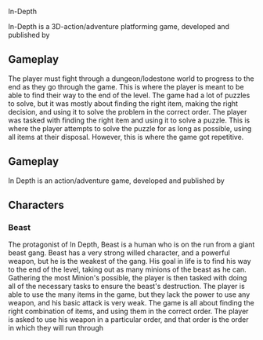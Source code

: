 In-Depth

In-Depth is a 3D-action/adventure platforming game, developed and published by                                                                
  

## Gameplay

The player must fight through a dungeon/lodestone world to progress to the end as they go through the game. This is where the player is meant to be able to find their way to the end of the level. The game had a lot of puzzles to solve, but it was mostly about finding the right item, making the right decision, and using it to solve the problem in the correct order. The player was tasked with finding the right item and using it to solve a puzzle. This is where the player attempts to solve the puzzle for as long as possible, using all items at their disposal. However, this is where the game got repetitive.  
  

## Gameplay

In Depth is an action/adventure game, developed and published by                                                        

  

## Characters

### Beast

The protagonist of In Depth, Beast is a human who is on the run from a giant beast gang. Beast has a very strong willed character, and a powerful weapon, but he is the weakest of the gang. His goal in life is to find his way to the end of the level, taking out as many minions of the beast as he can. Gathering the most Minion's possible, the player is then tasked with doing all of the necessary tasks to ensure the beast's destruction. The player is able to use the many items in the game, but they lack the power to use any weapon, and his basic attack is very weak. The game is all about finding the right combination of items, and using them in the correct order. The player is asked to use his weapon in a particular order, and that order is the order in which they will run through